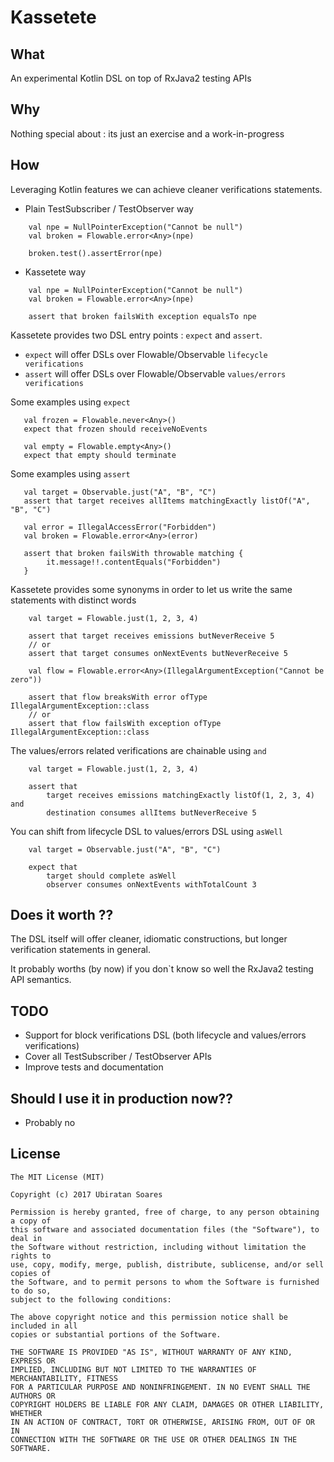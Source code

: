 # Kassetete

## What
An experimental Kotlin DSL on top of RxJava2 testing APIs

## Why
Nothing special about : its just an exercise and a work-in-progress

## How

Leveraging Kotlin features we can achieve cleaner verifications statements.

- Plain TestSubscriber / TestObserver way

```
    val npe = NullPointerException("Cannot be null")
    val broken = Flowable.error<Any>(npe)
    
    broken.test().assertError(npe)
```

- Kassetete way

```
    val npe = NullPointerException("Cannot be null")
    val broken = Flowable.error<Any>(npe)
    
    assert that broken failsWith exception equalsTo npe
```

Kassetete provides two DSL entry points : `expect` and `assert`.

- `expect` will offer DSLs over Flowable/Observable `lifecycle verifications`
- `assert` will offer DSLs over Flowable/Observable `values/errors verifications`

Some examples using `expect`

```
   val frozen = Flowable.never<Any>()
   expect that frozen should receiveNoEvents
```

```
   val empty = Flowable.empty<Any>()
   expect that empty should terminate
```

Some examples using `assert`

```
   val target = Observable.just("A", "B", "C")
   assert that target receives allItems matchingExactly listOf("A", "B", "C")
```

```
   val error = IllegalAccessError("Forbidden")
   val broken = Flowable.error<Any>(error)
        
   assert that broken failsWith throwable matching {
        it.message!!.contentEquals("Forbidden")
   }
```


Kassetete provides some synonyms in order to let us write the same statements with distinct words

```
	val target = Flowable.just(1, 2, 3, 4)
	
	assert that target receives emissions butNeverReceive 5
	// or
	assert that target consumes onNextEvents butNeverReceive 5
```

```
	val flow = Flowable.error<Any>(IllegalArgumentException("Cannot be zero"))
	
	assert that flow breaksWith error ofType IllegalArgumentException::class
	// or
	assert that flow failsWith exception ofType IllegalArgumentException::class
```

The values/errors related verifications are chainable using `and`

```
	val target = Flowable.just(1, 2, 3, 4)

	assert that
   		target receives emissions matchingExactly listOf(1, 2, 3, 4) and
   		destination consumes allItems butNeverReceive 5
```

You can shift from lifecycle DSL to values/errors DSL using `asWell`

```
	val target = Observable.just("A", "B", "C")

	expect that
		target should complete asWell
		observer consumes onNextEvents withTotalCount 3
```

## Does it worth ??

The DSL itself will offer cleaner, idiomatic constructions, but longer verification statements in general. 

It probably worths (by now) if you don`t know so well the RxJava2 testing API semantics.


## TODO
- Support for block verifications DSL (both lifecycle and values/errors verifications)
- Cover all TestSubscriber / TestObserver APIs
- Improve tests and documentation

## Should I use it in production now??
- Probably no

## License

```
The MIT License (MIT)

Copyright (c) 2017 Ubiratan Soares

Permission is hereby granted, free of charge, to any person obtaining a copy of
this software and associated documentation files (the "Software"), to deal in
the Software without restriction, including without limitation the rights to
use, copy, modify, merge, publish, distribute, sublicense, and/or sell copies of
the Software, and to permit persons to whom the Software is furnished to do so,
subject to the following conditions:

The above copyright notice and this permission notice shall be included in all
copies or substantial portions of the Software.

THE SOFTWARE IS PROVIDED "AS IS", WITHOUT WARRANTY OF ANY KIND, EXPRESS OR
IMPLIED, INCLUDING BUT NOT LIMITED TO THE WARRANTIES OF MERCHANTABILITY, FITNESS
FOR A PARTICULAR PURPOSE AND NONINFRINGEMENT. IN NO EVENT SHALL THE AUTHORS OR
COPYRIGHT HOLDERS BE LIABLE FOR ANY CLAIM, DAMAGES OR OTHER LIABILITY, WHETHER
IN AN ACTION OF CONTRACT, TORT OR OTHERWISE, ARISING FROM, OUT OF OR IN
CONNECTION WITH THE SOFTWARE OR THE USE OR OTHER DEALINGS IN THE SOFTWARE.
```

